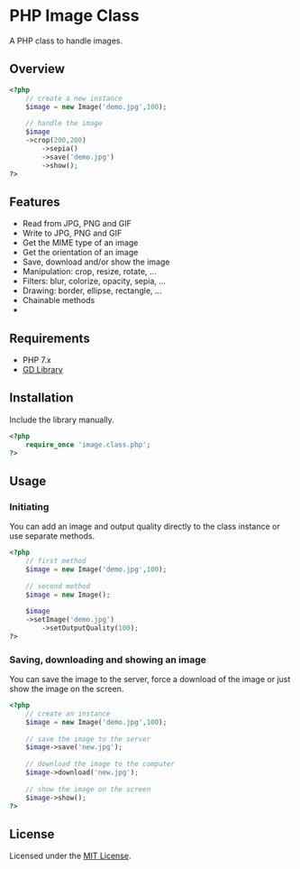 # PHP Image Class

A PHP class to handle images.

## Overview

```php
<?php
	// create a new instance
	$image = new Image('demo.jpg',100);
  
	// handle the image
	$image
	->crop(200,200)
      	->sepia()
      	->save('demo.jpg')
      	->show();
?>
```

## Features

- Read from JPG, PNG and GIF
- Write to JPG, PNG and GIF
- Get the MIME type of an image
- Get the orientation of an image
- Save, download and/or show the image
- Manipulation: crop, resize, rotate, ...
- Filters: blur, colorize, opacity, sepia, ...
- Drawing: border, ellipse, rectangle, ...
- Chainable methods
-

## Requirements

- PHP 7.x
- [GD Library](http://php.net/manual/en/book.image.php)

## Installation

Include the library manually.

```php
<?php
	require_once 'image.class.php';
?>
```

## Usage

### Initiating

You can add an image and output quality directly to the class instance or use separate methods.

```php
<?php
	// first method
	$image = new Image('demo.jpg',100);
  
	// second method
	$image = new Image();
  
	$image
	->setImage('demo.jpg')
      	->setOutputQuality(100);
?>
```

### Saving, downloading and showing an image

You can save the image to the server, force a download of the image or just show the image on the screen.

```php
<?php
	// create an instance
  	$image = new Image('demo.jpg',100);
  
	// save the image to the server
	$image->save('new.jpg');
  
  	// download the image to the computer
  	$image->download('new.jpg');
  
  	// show the image on the screen
  	$image->show();
?>
```

## License

Licensed under the [MIT License](http://opensource.org/licenses/MIT).
